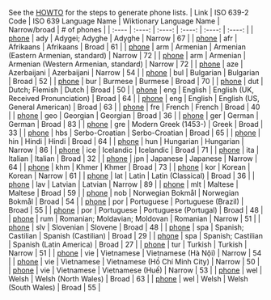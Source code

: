 See the [HOWTO](HOWTO.md) for the steps to generate phone lists.
| Link | ISO 639-2 Code | ISO 639 Language Name | Wiktionary Language Name | Narrow/broad | # of phones |
| :---- | :----: | :----: | :----: | :----: | :----: |
| [phone](phones/ady_narrow.phones) | ady | Adygei; Adyghe | Adyghe | Narrow | 67 |
| [phone](phones/afr_broad.phones) | afr | Afrikaans | Afrikaans | Broad | 61 |
| [phone](phones/arm_e_narrow.phones) | arm | Armenian | Armenian (Eastern Armenian, standard) | Narrow | 72 |
| [phone](phones/arm_w_narrow.phones) | arm | Armenian | Armenian (Western Armenian, standard) | Narrow | 72 |
| [phone](phones/aze_narrow.phones) | aze | Azerbaijani | Azerbaijani | Narrow | 54 |
| [phone](phones/bul_broad.phones) | bul | Bulgarian | Bulgarian | Broad | 52 |
| [phone](phones/bur_broad.phones) | bur | Burmese | Burmese | Broad | 70 |
| [phone](phones/dut_broad.phones) | dut | Dutch; Flemish | Dutch | Broad | 50 |
| [phone](phones/eng_uk_broad.phones) | eng | English | English (UK, Received Pronunciation) | Broad | 64 |
| [phone](phones/eng_us_broad.phones) | eng | English | English (US, General American) | Broad | 63 |
| [phone](phones/fre_broad.phones) | fre | French | French | Broad | 40 |
| [phone](phones/geo_broad.phones) | geo | Georgian | Georgian | Broad | 36 |
| [phone](phones/ger_broad.phones) | ger | German | German | Broad | 83 |
| [phone](phones/gre_broad.phones) | gre | Modern Greek (1453-) | Greek | Broad | 33 |
| [phone](phones/hbs_broad.phones) | hbs | Serbo-Croatian | Serbo-Croatian | Broad | 65 |
| [phone](phones/hin_broad.phones) | hin | Hindi | Hindi | Broad | 64 |
| [phone](phones/hun_narrow.phones) | hun | Hungarian | Hungarian | Narrow | 86 |
| [phone](phones/ice_broad.phones) | ice | Icelandic | Icelandic | Broad | 71 |
| [phone](phones/ita_broad.phones) | ita | Italian | Italian | Broad | 32 |
| [phone](phones/jpn_narrow.phones) | jpn | Japanese | Japanese | Narrow | 64 |
| [phone](phones/khm_broad.phones) | khm | Khmer | Khmer | Broad | 73 |
| [phone](phones/kor_narrow.phones) | kor | Korean | Korean | Narrow | 61 |
| [phone](phones/lat_clas_broad.phones) | lat | Latin | Latin (Classical) | Broad | 36 |
| [phone](phones/lav_narrow.phones) | lav | Latvian | Latvian | Narrow | 89 |
| [phone](phones/mlt_broad.phones) | mlt | Maltese | Maltese | Broad | 59 |
| [phone](phones/nob_broad.phones) | nob | Norwegian Bokmål | Norwegian Bokmål | Broad | 54 |
| [phone](phones/por_bz_broad.phones) | por | Portuguese | Portuguese (Brazil) | Broad | 55 |
| [phone](phones/por_po_broad.phones) | por | Portuguese | Portuguese (Portugal) | Broad | 48 |
| [phone](phones/rum_narrow.phones) | rum | Romanian; Moldavian; Moldovan | Romanian | Narrow | 51 |
| [phone](phones/slv_broad.phones) | slv | Slovenian | Slovene | Broad | 48 |
| [phone](phones/spa_ca_broad.phones) | spa | Spanish; Castilian | Spanish (Castilian) | Broad | 29 |
| [phone](phones/spa_la_broad.phones) | spa | Spanish; Castilian | Spanish (Latin America) | Broad | 27 |
| [phone](phones/tur_narrow.phones) | tur | Turkish | Turkish | Narrow | 51 |
| [phone](phones/vie_hanoi_narrow.phones) | vie | Vietnamese | Vietnamese (Hà Nội) | Narrow | 54 |
| [phone](phones/vie_hcmc_narrow.phones) | vie | Vietnamese | Vietnamese (Hồ Chí Minh City) | Narrow | 50 |
| [phone](phones/vie_hue_narrow.phones) | vie | Vietnamese | Vietnamese (Huế) | Narrow | 53 |
| [phone](phones/wel_nw_broad.phones) | wel | Welsh | Welsh (North Wales) | Broad | 63 |
| [phone](phones/wel_sw_broad.phones) | wel | Welsh | Welsh (South Wales) | Broad | 55 |